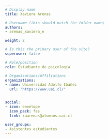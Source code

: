 ```yaml
---
# Display name
title: Xaviera Arenas

# Username (this should match the folder name)
authors:
- arenas_xaviera_e

weight: 2 

# Is this the primary user of the site?
superuser: false

# Role/position
role: Estudiante de psicología

# Organizations/Affiliations
organizations:
- name: Universidad Adolfo Ibáñez
  url: "https://www.uai.cl/"


social:
- icon: envelope
  icon_pack: fas
  link: xaarenas@alumnos.uai.cl

user_groups:
- Asistentes estudiantes 
---
```



